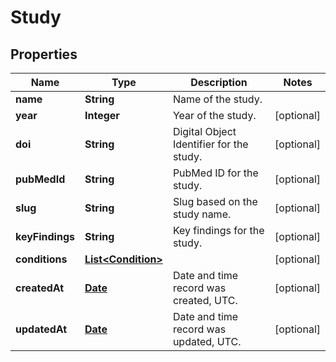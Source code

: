 
# Study

## Properties
Name | Type | Description | Notes
------------ | ------------- | ------------- | -------------
**name** | **String** | Name of the study. | 
**year** | **Integer** | Year of the study. |  [optional]
**doi** | **String** | Digital Object Identifier for the study. |  [optional]
**pubMedId** | **String** | PubMed ID for the study. |  [optional]
**slug** | **String** | Slug based on the study name. |  [optional]
**keyFindings** | **String** | Key findings for the study. |  [optional]
**conditions** | [**List&lt;Condition&gt;**](Condition.md) |  |  [optional]
**createdAt** | [**Date**](Date.md) | Date and time record was created, UTC. |  [optional]
**updatedAt** | [**Date**](Date.md) | Date and time record was updated, UTC. |  [optional]




